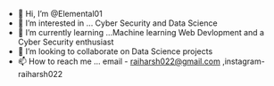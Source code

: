 - 👋 Hi, I’m @Elemental01
- 👀 I’m interested in ... Cyber Security and Data Science
- 🌱 I’m currently learning ...Machine learning Web Devlopment and a Cyber Security enthusiast
- 💞️ I’m looking to collaborate on Data Science projects
- 📫 How to reach me ... email - raiharsh022@gmail.com ,instagram-raiharsh022

<!---
Elemental01/Elemental01 is a ✨ special ✨ repository because its `README.md` (this file) appears on your GitHub profile.
You can click the Preview link to take a look at your changes.
--->
